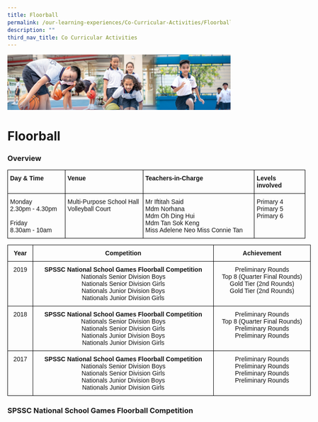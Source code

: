 ```yaml
---
title: Floorball
permalink: /our-learning-experiences/Co-Curricular-Activities/Floorball/
description: ""
third_nav_title: Co Curricular Activities
---
```

![](/images/Our%20Learning%20Experiences.jpg)


Floorball
=========

### **Overview**

<style type="text/css">
.tg  {border-collapse:collapse;border-spacing:0;}
.tg td{border-color:black;border-style:solid;border-width:1px;font-family:Arial, sans-serif;font-size:14px;
  overflow:hidden;padding:10px 5px;word-break:normal;}
.tg th{border-color:black;border-style:solid;border-width:1px;font-family:Arial, sans-serif;font-size:14px;
  font-weight:normal;overflow:hidden;padding:10px 5px;word-break:normal;}
.tg .tg-clkh{color:#121212;font-weight:bold;text-align:left;vertical-align:top}
.tg .tg-kk00{color:#121212;text-align:left;vertical-align:top}
</style>
<table class="tg" style="undefined;table-layout: fixed; width: 673px">
<colgroup>
<col style="width: 130px">
<col style="width: 176px">
<col style="width: 252px">
<col style="width: 115px">
</colgroup>
<thead>
  <tr>
    <th class="tg-clkh">Day &amp; Time</th>
    <th class="tg-clkh">Venue</th>
    <th class="tg-clkh">Teachers-in-Charge</th>
    <th class="tg-clkh">Levels involved</th>
  </tr>
</thead>
<tbody>
  <tr>
    <td class="tg-kk00"><span style="font-weight:normal;color:#121212">Monday</span><br><span style="font-weight:normal;color:#121212">2.30pm - 4.30pm</span><br><br><span style="font-weight:normal;color:#121212">Friday</span><br><span style="font-weight:normal;color:#121212">8.30am - 10am</span></td>
    <td class="tg-kk00">Multi-Purpose School Hall <br>Volleyball Court</td>
    <td class="tg-kk00">Mr Iftitah Said <br>Mdm Norhana <br>Mdm Oh Ding Hui <br>Mdm Tan Sok Keng <br>Miss Adelene Neo Miss Connie Tan </td>
    <td class="tg-kk00">Primary 4<br>Primary 5<br>Primary 6</td>
  </tr>
</tbody>
</table>


<style type="text/css">
.tg  {border-collapse:collapse;border-spacing:0;}
.tg td{border-color:black;border-style:solid;border-width:1px;font-family:Arial, sans-serif;font-size:14px;
  overflow:hidden;padding:10px 5px;word-break:normal;}
.tg th{border-color:black;border-style:solid;border-width:1px;font-family:Arial, sans-serif;font-size:14px;
  font-weight:normal;overflow:hidden;padding:10px 5px;word-break:normal;}
.tg .tg-kf4z{color:#121212;font-weight:bold;text-align:center;vertical-align:top}
.tg .tg-21zi{color:#121212;text-align:center;vertical-align:top}
</style>
<table class="tg" style="undefined;table-layout: fixed; width: 685px">
<colgroup>
<col style="width: 57px">
<col style="width: 409px">
<col style="width: 219px">
</colgroup>
<thead>
  <tr>
    <th class="tg-kf4z">Year</th>
    <th class="tg-kf4z">Competition</th>
    <th class="tg-kf4z">Achievement</th>
  </tr>
</thead>
<tbody>
  <tr>
    <td class="tg-21zi">2019</td>
    <td class="tg-21zi"><span style="font-weight:bold">SPSSC National School Games Floorball Competition</span><br>Nationals Senior Division Boys<br>Nationals Senior Division Girls<br>Nationals Junior Division Boys<br>Nationals Junior Division Girls</td>
    <td class="tg-21zi">Preliminary Rounds<br>Top 8 (Quarter Final Rounds)<br>Gold Tier (2nd Rounds)<br>Gold Tier (2nd Rounds)</td>
  </tr>
  <tr>
    <td class="tg-21zi">2018</td>
    <td class="tg-21zi"><span style="font-weight:bold">SPSSC National School Games Floorball Competition</span><br>Nationals Senior Division Boys<br>Nationals Senior Division Girls<br>Nationals Junior Division Boys<br>Nationals Junior Division Girls</td>
    <td class="tg-21zi">Preliminary Rounds<br>Top 8 (Quarter Final Rounds)<br>Preliminary Rounds<br>Preliminary Rounds<br></td>
  </tr>
  <tr>
    <td class="tg-21zi">2017</td>
    <td class="tg-21zi"><span style="font-weight:bold">SPSSC National School Games Floorball Competition</span><br>Nationals Senior Division Boys<br>Nationals Senior Division Girls<br>Nationals Junior Division Boys<br>Nationals Junior Division Girls</td>
    <td class="tg-21zi">Preliminary Rounds<br>Preliminary Rounds<br>Preliminary Rounds<br>Preliminary Rounds</td>
  </tr>
</tbody>
</table>


### **SPSSC National School Games Floorball Competition**
